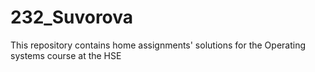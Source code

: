 # 232_Suvorova
This repository contains home assignments' solutions for the Operating systems course at the HSE
